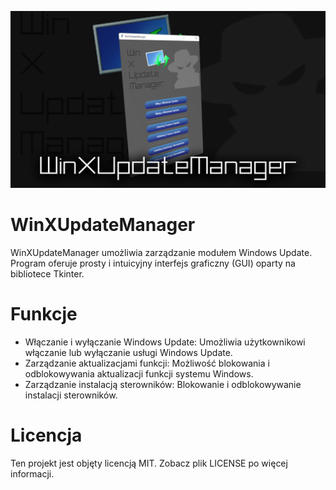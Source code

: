 ![header](https://github.com/TheGlowEk/WinXUpdateManager/blob/main/header/header.png)

# WinXUpdateManager

WinXUpdateManager umożliwia zarządzanie modułem Windows Update. Program oferuje prosty i intuicyjny interfejs graficzny (GUI) oparty na bibliotece Tkinter.

# Funkcje
- Włączanie i wyłączanie Windows Update: Umożliwia użytkownikowi włączanie lub wyłączanie usługi Windows Update.
- Zarządzanie aktualizacjami funkcji: Możliwość blokowania i odblokowywania aktualizacji funkcji systemu Windows.
- Zarządzanie instalacją sterowników: Blokowanie i odblokowywanie instalacji sterowników.

# Licencja
Ten projekt jest objęty licencją MIT. Zobacz plik LICENSE po więcej informacji.
